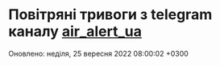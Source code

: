# Повітряні тривоги з telegram каналу [air_alert_ua](https://t.me/air_alert_ua)

Оновлено:
неділя, 25 вересня 2022 08:00:02 +0300

